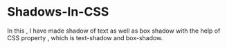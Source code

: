 # Shadows-In-CSS
In this , I have made shadow of text as well as box shadow with the help of CSS property , which is text-shadow and box-shadow.

